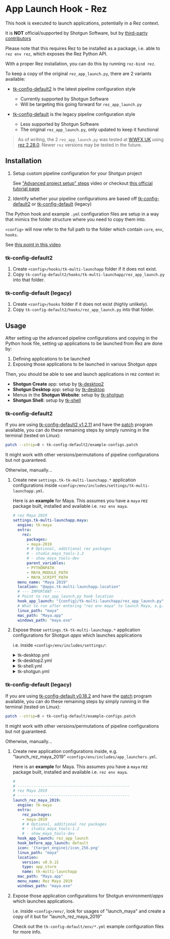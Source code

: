 # App Launch Hook - Rez

This hook is executed to launch applications, potentially in a Rez context.

It is **NOT** official/supported by Shotgun Software, but by
[third-party contributors](/AUTHORS.md)

Please note that this requires Rez to be installed as a package, i.e.
able to `rez env rez`, which exposes the Rez Python API.

With a proper Rez installation, you can do this by running `rez-bind rez`.


To keep a copy of the original `rez_app_launch.py`, there are 2 variants
available:

- [tk-config-default2][] is the latest pipeline configuration style

  - Currently supported by Shotgun Software
  - Will be targeting this going forward for `rez_app_launch.py`

- [tk-config-default][] is the legacy pipeline configuration style

  - Less supported by Shotgun Software
  - The original `rez_app_launch.py`, only updated to keep it functional

> As of writing, the 2 `rez_app_launch.py` was tested at [WWFX UK][]
> using [rez 2.28.0][]. Newer `rez` versions may be tested in the future.



## Installation

1. Setup custom pipeline configuration for your Shotgun project

   See ["Advanced project setup" steps](https://youtu.be/7qZfy7KXXX0?t=1170)
   video or checkout [this official tutorial page](https://developer.shotgunsoftware.com/5d83a936/#accessing-the-default-configuration)

1. Identify whether your pipeline configurations are based off
   [tk-config-default2][] or [tk-config-default][] (legacy)

The Python hook and example `.yml` configuration files are setup in a way
that mimics the folder structure where you need to copy them into.

`<config>` will now refer to the full path to the folder which contain
`core`, `env`, `hooks`.

See [this point in this video](https://youtu.be/7qZfy7KXXX0?t=2434)


### tk-config-default2

1. Create `<config>/hooks/tk-multi-launchapp` folder if it does not exist.
1. Copy `tk-config-default2/hooks/tk-multi-launchapp/rez_app_launch.py`
   into that folder.


### tk-config-default (legacy)

1. Create `<config>/hooks` folder if it does not exist (highly unlikely).
1. Copy `tk-config-default2/hooks/rez_app_launch.py` into that folder.


## Usage

After setting up the advanced pipeline configurations and copying in the
Python hook file, setting up applications to be launched from Rez are done by:

1. Defining applications to be launched
1. Exposing those applications to be launched in various Shotgun *apps*

Then, you should be able to see and launch applications in rez context in:

- **Shotgun Create** app: setup by [tk-desktop2][]
- **Shotgun Desktop** app: setup by [tk-desktop][]
- Menus in the **Shotgun Website**: setup by [tk-shotgun][]
- **Shotgun Shell**: setup by [tk-shell][]

### tk-config-default2

If you are using [tk-config-default2 v1.2.11][] and have the [patch][]
program available, you can do these remaining steps by simply running
in the terminal (tested on Linux):

```bash
patch --strip=0 < tk-config-default2/example-configs.patch
```

It might work with other versions/permutations of pipeline configurations
but not guaranteed.

Otherwise, manually...

1. Create new `settings.tk-tk-multi-launchapp.*` application configurations
   inside `<config>/env/includes/settings/tk-multi-launchapp.yml`.

   Here is an **example** for Maya. This assumes you have a `maya` rez package
   built, installed and available i.e. `rez env maya`.

   ```yaml
   # rez Maya 2019
   settings.tk-multi-launchapp.maya:
     engine: tk-maya
     extra:
       rez:
         packages:
         - maya-2019
         # # Optional, additional rez packages
         # - studio_maya_tools-1.2
         # - show_maya_tools-dev
         parent_variables:
         - PYTHONPATH
         - MAYA_MODULE_PATH
         - MAYA_SCRIPT_PATH
     menu_name: "Maya 2019"
     location: "@apps.tk-multi-launchapp.location"
     # --- IMPORTANT ---
     # Point to rez_app_launch.py hook location
     hook_app_launch: "{config}/tk-multi-launchapp/rez_app_launch.py"
     # What to run after entering "rez env maya" to launch Maya, e.g.
     linux_path: "maya"
     mac_path: "Maya.app"
     windows_path: "maya.exe"
   ```

1. Expose those `settings.tk-tk-multi-launchapp.*` application configurations
   for Shotgun *apps* which launches applications

   i.e. inside `<config>/env/includes/settings/`:

   <details><summary>tk-desktop.yml</summary>

   ```yaml
   settings.tk-desktop.project:
     apps:
       tk-multi-pythonconsole:
         location: "@apps.tk-multi-pythonconsole.location"
       tk-multi-devutils:
         location: "@apps.tk-multi-devutils.location"
       tk-multi-launchapp: "@settings.tk-multi-launchapp"
       tk-multi-launchhiero: "@settings.tk-multi-launchapp.hiero"
       tk-multi-launchmari: "@settings.tk-multi-launchapp.mari"
       tk-multi-launchmaya: "@settings.tk-multi-launchapp.maya"  # Added this for rez Maya 2019!
   ```
   </details>

   <details><summary>tk-desktop2.yml</summary>

   ```yaml
   # project
   settings.tk-desktop2.all:
     apps:
       tk-multi-launchapp: "@settings.tk-multi-launchapp"
       tk-multi-launchhiero: "@settings.tk-multi-launchapp.hiero"
       tk-multi-launchmari: "@settings.tk-multi-launchapp.mari"
       tk-multi-launchmaya: "@settings.tk-multi-launchapp.maya"  # Added this for rez Maya 2019!
   ```
   </details>

   <details><summary>tk-shell.yml</summary>

   ```yaml
   # Same for other settings.tk-shell.*
   settings.tk-shell.asset:
     apps:
       tk-multi-launchapp: '@settings.tk-multi-launchapp'
       tk-multi-launchmaya: "@settings.tk-multi-launchapp.maya"  # Added this for rez Maya 2019!
       tk-multi-launchmari: '@settings.tk-multi-launchapp.mari'
   ```
   </details>

   <details><summary>tk-shotgun.yml</summary>

   ```yaml
   # Same for other settings.tk-shotgun.*
   settings.tk-shotgun.asset:
     apps:
       tk-multi-launchapp: "@settings.tk-multi-launchapp"
       tk-multi-launchmari: "@settings.tk-multi-launchapp.mari"
       tk-multi-launchmaya: "@settings.tk-multi-launchapp.maya"  # Added this for rez Maya 2019!
       tk-multi-launchmotionbuilder: "@settings.tk-multi-launchapp.motionbuilder"
   ```
   </details>

### tk-config-default (legacy)

If you are using [tk-config-default v0.18.2][] and have the [patch][]
program available, you can do these remaining steps by simply running
in the terminal (tested on Linux):

```bash
patch --strip=0 < tk-config-default/example-configs.patch
```

It might work with other versions/permutations of pipeline configurations
but not guaranteed.

Otherwise, manually...

1. Create new application configurations inside, e.g. "launch_rez_maya_2019"
   `<config>/env/includes/app_launchers.yml`.

   Here is an **example** for Maya. This assumes you have a `maya` rez package
   built, installed and available i.e. `rez env maya`.

   ```yaml
   #
   # -------------------------------------------------
   # rez Maya 2019
   # -------------------------------------------------
   launch_rez_maya_2019:
     engine: tk-maya
     extra:
       rez_packages:
       - maya-2019
       # # Optional, additional rez packages
       # - studio_maya_tools-1.2
       # - show_maya_tools-dev
     hook_app_launch: rez_app_launch
     hook_before_app_launch: default
     icon: '{target_engine}/icon_256.png'
     linux_path: "maya"
     location:
       version: v0.9.15
       type: app_store
       name: tk-multi-launchapp
     mac_path: "Maya.app"
     menu_name: Rez Maya 2019
     windows_path: "maya.exe"
   ```

1. Expose those application configurations for Shotgun environment/*apps*
   which launches applications.

   i.e. inside `<config>/env/`, look for usages of "launch_maya" and create
   a copy of it but for "launch_rez_maya_2019"

   Check out the `tk-config-default/env/*.yml` example configuration files for
   more info.

[patch]: https://www.gnu.org/software/diffutils/manual/html_mono/diff.html#Invoking%20patch
[rez 2.28.0]: https://github.com/nerdvegas/rez/releases/tag/2.28.0
[tk-desktop2]: https://github.com/shotgunsoftware/tk-desktop2
[tk-desktop]: https://github.com/shotgunsoftware/tk-desktop
[tk-shotgun]: https://github.com/shotgunsoftware/tk-shotgun
[tk-shell]: https://github.com/shotgunsoftware/tk-shell
[tk-config-default]: https://github.com/shotgunsoftware/tk-config-default
[tk-config-default v0.18.2]: https://github.com/shotgunsoftware/tk-config-default/releases/tag/v0.18.2
[tk-config-default2]: https://github.com/shotgunsoftware/tk-config-default2
[tk-config-default2 v1.2.11]: https://github.com/shotgunsoftware/tk-config-default2/releases/tag/v1.2.11
[WWFX UK]: https://github.com/wwfxuk